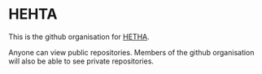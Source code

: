 # HEHTA

This is the github organisation for [HETHA](https://www.gla.ac.uk/schools/healthwellbeing/research/hehta/).

Anyone can view public repositories. Members of the github organisation will also be able to see private repositories.
